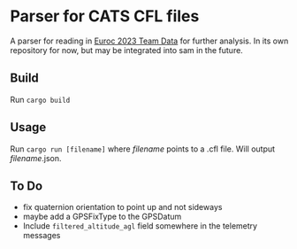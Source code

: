 # Parser for CATS CFL files

A parser for reading in [Euroc 2023 Team Data](https://github.com/catsystems/euroc23-team-data) for further analysis.
In its own repository for now, but may be integrated into sam in the future.

## Build

Run `cargo build`

## Usage

Run `cargo run [filename]` where *filename* points to a .cfl file. Will output *filename*.json.

## To Do

- fix quaternion orientation to point up and not sideways
- maybe add a GPSFixType to the GPSDatum
- Include `filtered_altitude_agl` field somewhere in the telemetry messages
